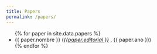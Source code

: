 ```yaml
---
title: Papers
permalink: /papers/
---
```


<ul>
{% for paper in site.data.papers %}
  <li>
      {{ paper.nombre }} (<i><a href="{{ paper.url }}">{{paper.editorial }}</a>
      </i>, {{ paper.ano }})
  </li>
{% endfor %}
</ul>
